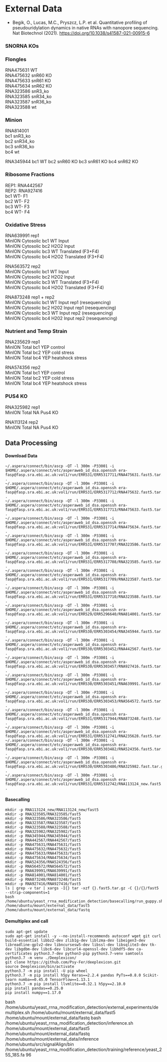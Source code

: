 # External Data 
* Begik, O., Lucas, M.C., Pryszcz, L.P. et al. Quantitative profiling of pseudouridylation dynamics in native RNAs with nanopore sequencing. Nat Biotechnol (2021). https://doi.org/10.1038/s41587-021-00915-6


### SNORNA KOs

### Flongles

RNA475631 WT  
RNA475632 snR60 KO  
RNA475633 snR61 KO  
RNA475634 snR62 KO  
RNA323586 snR3_ko  
RNA323585 snR34_ko  
RNA323587 snR36_ko  
RNA323588 wt  

### Minion
RNA814001  
bc1	snR3_ko  
bc2	snR34_ko  
bc3	snR36_ko  
bc4	wt  

RNA345944
bc1	WT
bc2	snR60 KO
bc3	snR61 KO
bc4	snR62 KO

### Ribosome Fractions
REP1: RNA442567  
REP2: RNA927416  
bc1	WT- F1  
bc2	WT- F2  
bc3	WT- F3  
bc4	WT- F4  

### Oxidative Stress
RNA639991	rep1	  
MinION	Cytosolic	bc1	WT Input  
MinION	Cytosolic	bc2	H2O2 Input  
MinION	Cytosolic	bc3	WT Translated (F3+F4)  
MinION	Cytosolic	bc4	H2O2 Translated (F3+F4)  

RNA563572	rep2	
MinION	Cytosolic	bc1	WT Input  
MinION	Cytosolic	bc2	H2O2 Input  
MinION	Cytosolic	bc3	WT Translated (F3+F4)  
MinION	Cytosolic	bc4	H2O2 Translated (F3+F4)  
  
  
RNA873248	rep1 + rep2	  
MinION	Cytosolic	bc1	WT Input rep1 (resequencing)  
MinION	Cytosolic	bc2	H202 Input rep1 (resequencing)  
MinION	Cytosolic	bc3	WT Input rep2 (resequencing)  
MinION	Cytosolic	bc4	H202 Input rep2 (resequencing)  

### Nutrient and Temp Strain
RNA235629	rep1	  
MinION	Total	bc1	YEP control  
MinION	Total	bc2	YEP cold stress  
MinION	Total	bc4	YEP heatshock stress  
  
RNA574356	rep2	  
MinION	Total	bc1	YEP control  
MinION	Total	bc2	YEP cold stress  
MinION	Total	bc4	YEP heatshock stress  

### PUS4 KO
RNA325982	rep1	  
MinION	Total	NA	Pus4 KO  
  
RNA113124	rep2	  
MinION	Total	NA	Pus4 KO  


## Data Processing

#### Download Data
```
~/.aspera/connect/bin/ascp -QT -l 300m -P33001 -i $HOME/.aspera/connect/etc/asperaweb_id_dsa.openssh era-fasp@fasp.sra.ebi.ac.uk:vol1/run/ERR531/ERR5317711/RNA475631.fast5.tar.gz .
~/.aspera/connect/bin/ascp -QT -l 300m -P33001 -i $HOME/.aspera/connect/etc/asperaweb_id_dsa.openssh era-fasp@fasp.sra.ebi.ac.uk:vol1/run/ERR531/ERR5317712/RNA475632.fast5.tar.gz .
~/.aspera/connect/bin/ascp -QT -l 300m -P33001 -i $HOME/.aspera/connect/etc/asperaweb_id_dsa.openssh era-fasp@fasp.sra.ebi.ac.uk:vol1/run/ERR531/ERR5317713/RNA475633.fast5.tar.gz .
~/.aspera/connect/bin/ascp -QT -l 300m -P33001 -i $HOME/.aspera/connect/etc/asperaweb_id_dsa.openssh era-fasp@fasp.sra.ebi.ac.uk:vol1/run/ERR531/ERR5317714/RNA475634.fast5.tar.gz .
~/.aspera/connect/bin/ascp -QT -l 300m -P33001 -i $HOME/.aspera/connect/etc/asperaweb_id_dsa.openssh era-fasp@fasp.sra.ebi.ac.uk:vol1/run/ERR531/ERR5317707/RNA323586.fast5.tar.gz .
~/.aspera/connect/bin/ascp -QT -l 300m -P33001 -i $HOME/.aspera/connect/etc/asperaweb_id_dsa.openssh era-fasp@fasp.sra.ebi.ac.uk:vol1/run/ERR531/ERR5317708/RNA323585.fast5.tar.gz .
~/.aspera/connect/bin/ascp -QT -l 300m -P33001 -i $HOME/.aspera/connect/etc/asperaweb_id_dsa.openssh era-fasp@fasp.sra.ebi.ac.uk:vol1/run/ERR531/ERR5317709/RNA323587.fast5.tar.gz .
~/.aspera/connect/bin/ascp -QT -l 300m -P33001 -i $HOME/.aspera/connect/etc/asperaweb_id_dsa.openssh era-fasp@fasp.sra.ebi.ac.uk:vol1/run/ERR531/ERR5317710/RNA323588.fast5.tar.gz .
~/.aspera/connect/bin/ascp -QT -l 300m -P33001 -i $HOME/.aspera/connect/etc/asperaweb_id_dsa.openssh era-fasp@fasp.sra.ebi.ac.uk:vol1/run/ERR529/ERR5296640/RNA814001.fast5.tar.gz .
~/.aspera/connect/bin/ascp -QT -l 300m -P33001 -i $HOME/.aspera/connect/etc/asperaweb_id_dsa.openssh era-fasp@fasp.sra.ebi.ac.uk:vol1/run/ERR530/ERR5303454/RNA345944.fast5.tar.gz .
~/.aspera/connect/bin/ascp -QT -l 300m -P33001 -i $HOME/.aspera/connect/etc/asperaweb_id_dsa.openssh era-fasp@fasp.sra.ebi.ac.uk:vol1/run/ERR530/ERR5303452/RNA442567.fast5.tar.gz .
~/.aspera/connect/bin/ascp -QT -l 300m -P33001 -i $HOME/.aspera/connect/etc/asperaweb_id_dsa.openssh era-fasp@fasp.sra.ebi.ac.uk:vol1/run/ERR530/ERR5303457/RNA927416.fast5.tar.gz .
~/.aspera/connect/bin/ascp -QT -l 300m -P33001 -i $HOME/.aspera/connect/etc/asperaweb_id_dsa.openssh era-fasp@fasp.sra.ebi.ac.uk:vol1/run/ERR530/ERR5303451/RNA639991.fast5.tar.gz .
~/.aspera/connect/bin/ascp -QT -l 300m -P33001 -i $HOME/.aspera/connect/etc/asperaweb_id_dsa.openssh era-fasp@fasp.sra.ebi.ac.uk:vol1/run/ERR530/ERR5303453/RNA564572.fast5.tar.gz .
~/.aspera/connect/bin/ascp -QT -l 300m -P33001 -i $HOME/.aspera/connect/etc/asperaweb_id_dsa.openssh era-fasp@fasp.sra.ebi.ac.uk:vol1/run/ERR531/ERR5317944/RNA873248.fast5.tar.gz .
~/.aspera/connect/bin/ascp -QT -l 300m -P33001 -i $HOME/.aspera/connect/etc/asperaweb_id_dsa.openssh era-fasp@fasp.sra.ebi.ac.uk:vol1/run/ERR531/ERR5312741/RNA235628.fast5.tar.gz
~/.aspera/connect/bin/ascp -QT -l 300m -P33001 -i $HOME/.aspera/connect/etc/asperaweb_id_dsa.openssh era-fasp@fasp.sra.ebi.ac.uk:vol1/run/ERR530/ERR5303482/RNA524356.fast5.tar.gz .
~/.aspera/connect/bin/ascp -QT -l 300m -P33001 -i $HOME/.aspera/connect/etc/asperaweb_id_dsa.openssh era-fasp@fasp.sra.ebi.ac.uk:vol1/run/ERR530/ERR5303486/RNA325982.fast.tar.gz .
~/.aspera/connect/bin/ascp -QT -l 300m -P33001 -i $HOME/.aspera/connect/etc/asperaweb_id_dsa.openssh era-fasp@fasp.sra.ebi.ac.uk:vol1/run/ERR531/ERR5312742/RNA113124_new.fast5.tar.gz .

```

#### Basecalling
```
mkdir -p RNA113124_new/RNA113124_new/fast5
mkdir -p RNA323585/RNA323585/fast5
mkdir -p RNA323586/RNA323586/fast5
mkdir -p RNA323587/RNA323587/fast5
mkdir -p RNA323588/RNA323588/fast5
mkdir -p RNA325982/RNA325982/fast5
mkdir -p RNA345944/RNA345944/fast5
mkdir -p RNA442567/RNA442567/fast5
mkdir -p RNA475631/RNA475631/fast5
mkdir -p RNA475632/RNA475632/fast5
mkdir -p RNA475633/RNA475633/fast5
mkdir -p RNA475634/RNA475634/fast5
mkdir -p RNA524356/RNA524356/fast5
mkdir -p RNA564572/RNA564572/fast5
mkdir -p RNA639991/RNA639991/fast5
mkdir -p RNA814001/RNA814001/fast5
mkdir -p RNA873248/RNA873248/fast5
mkdir -p RNA927416/RNA927416/fast5
ls | grep -v tar | xargs -I{} tar -xzf {}.fast5.tar.gz -C {}/{}/fast5 --strip-components=1
bash /home/ubuntu/yeast_rrna_modification_detection/basecalling/run_guppy.sh /home/ubuntu/mount/external_data/fast5 /home/ubuntu/mount/external_data/fastq
```

#### Demultiplex and call
```
sudo apt-get update
sudo apt-get install -y --no-install-recommends autoconf wget git curl build-essential libbz2-dev zlib1g-dev liblzma-dev libeigen3-dev libreadline-gplv2-dev libncursesw5-dev libssl-dev libsqlite3-dev tk-dev libgdbm-dev libc6-dev libcurl4-openssl-dev libhdf5-dev ca-certificates python3.7-dev python3-pip python3.7-venv samtools
python3.7 -m venv ./Deeplexicon/
git clone https://github.com/Psy-Fer/deeplexicon.git
source Deeplexicon/bin/activate
python3.7 -m pip install -U pip wheel
python3.7 -m pip install h5py Keras==2.2.4 pandas PyTs==0.8.0 Scikit-learn numba==0.45.0 TensorFlow==1.13.1
python3.7 -m pip install llvmlite==0.32.1 h5py==2.10.0
pip install pandas==0.25.0
pip install numpy==1.17.0
```


bash /home/ubuntu/yeast_rrna_modification_detection/external_experiments/demultiplex.sh /home/ubuntu/mount/external_data/fast5 /home/ubuntu/mount/external_data/fastq
bash /home/ubuntu/yeast_rrna_modification_detection/inference.sh /home/ubuntu/mount/external_data/fast5 /home/ubuntu/mount/external_data/fastq /home/ubuntu/mount/external_data/inference /home/ubuntu/src/signalAlign/bin /home/ubuntu/yeast_rrna_modification_detection/training/reference/yeast_25S_18S.fa 96

